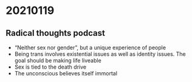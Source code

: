 # 20210119



## Radical thoughts podcast

-   &ldquo;Neither sex nor gender&rdquo;, but a unique experience of people
-   Being trans involves existential issues as well as identity issues. The goal should be making life liveable
-   Sex is tied to the death drive
-   The unconscious believes itself immortal

